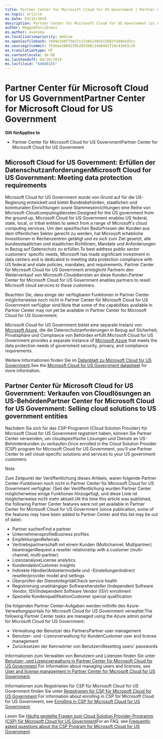 ```yaml
---
title: Partner Center für Microsoft Cloud for US Government | Partner Center für Microsoft Cloud for US Government
ms.topic: article
ms.date: 03/15/2019
description: Partner Center für Microsoft Cloud for US Government ist das Unternehmensportal für Microsoft-Partner, die Microsoft-Cloudlösungen für Kunden anbieten möchten, die mit Regierungsbehörden in den USA arbeiten.
author: MaggiePucciEvans
ms.author: evansma
ms.localizationpriority: medium
ms.openlocfilehash: c689e1b8f76b27c27a9e1d94315082fa98ebd3cc
ms.sourcegitcommit: f916aa2884239b205398c24d04d1f1dc41b63c2b
ms.translationtype: HT
ms.contentlocale: de-DE
ms.lasthandoff: 04/28/2019
ms.locfileid: "64668155"
---
```

# <a name="partner-center-for-microsoft-cloud-for-us-government"></a><span data-ttu-id="234a4-103">Partner Center für Microsoft Cloud for US Government</span><span class="sxs-lookup"><span data-stu-id="234a4-103">Partner Center for Microsoft Cloud for US Government</span></span>

<span data-ttu-id="234a4-104">**Gilt für**</span><span class="sxs-lookup"><span data-stu-id="234a4-104">**Applies to**</span></span>

-  <span data-ttu-id="234a4-105">Partner Center für Microsoft Cloud for US Government</span><span class="sxs-lookup"><span data-stu-id="234a4-105">Partner Center for Microsoft Cloud for US Government</span></span>

## <a name="microsoft-cloud-for-us-government-meeting-data-protection-requirements"></a><span data-ttu-id="234a4-106">Microsoft Cloud for US Government: Erfüllen der Datenschutzanforderungen</span><span class="sxs-lookup"><span data-stu-id="234a4-106">Microsoft Cloud for US Government: Meeting data protection requirements</span></span> 

<span data-ttu-id="234a4-107">Microsoft Cloud for US Government wurde von Grund auf für die US-Regierung entwickelt und bietet Bundesbehörden, staatlichen und kommunalen Einrichtungen sowie Stammeseinrichtungen eine Reihe von Microsoft-Cloudcomputingdiensten.</span><span class="sxs-lookup"><span data-stu-id="234a4-107">Designed for the US government from the ground up, Microsoft Cloud for US Government enables US federal, state, local, or tribal entities to select from a range of Microsoft's cloud computing services.</span></span> <span data-ttu-id="234a4-108">Um den spezifischen Bedürfnissen der Kunden aus dem öffentlichen Sektor gerecht zu werden, hat Microsoft erhebliche Investitionen in Rechenzentren getätigt und es sich zum Ziel gesetzt, alle bundesstaatlichen und staatlichen Richtlinien, Mandate und Anforderungen in Bezug auf Datenschutz zu erfüllen.</span><span class="sxs-lookup"><span data-stu-id="234a4-108">To best address public sector customers’ specific needs, Microsoft has made significant investment in data centers and is dedicated to meeting data protection compliance with US federal and state policies, mandates, and requirements.</span></span> <span data-ttu-id="234a4-109">Partner Center für Microsoft Cloud for US Government ermöglicht Partnern den Weiterverkauf von Microsoft-Clouddiensten an diese Kunden.</span><span class="sxs-lookup"><span data-stu-id="234a4-109">Partner Center for Microsoft Cloud for US Government enables partners to resell Microsoft cloud services to these customers.</span></span>

<span data-ttu-id="234a4-110">Beachten Sie, dass einige der verfügbaren Funktionen in Partner Center möglicherweise noch nicht in Partner Center für Microsoft Cloud for US Government verfügbar sind.</span><span class="sxs-lookup"><span data-stu-id="234a4-110">Note that some of the capabilities available in Partner Center may not yet be available in Partner Center for Microsoft Cloud for US Government.</span></span>

<span data-ttu-id="234a4-111">Microsoft Cloud for US Government bietet eine separate Instanz von [Microsoft Azure](https://azure.microsoft.com/en-us/overview/clouds/government/), die die Datenschutzanforderungen in Bezug auf Sicherheit, Privatsphäre und Compliance von Behörden erfüllt.</span><span class="sxs-lookup"><span data-stu-id="234a4-111">Microsoft Cloud for US Government provides a separate instance of [Microsoft Azure](https://azure.microsoft.com/en-us/overview/clouds/government/) that meets the data protection needs of government security, privacy, and compliance requirements.</span></span> 

<span data-ttu-id="234a4-112">Weitere Informationen finden Sie im [Datenblatt zu Microsoft Cloud for US Government](https://download.microsoft.com/download/C/9/C/C9CA3002-DFC4-4ADA-841F-DF42AEC042FB/Microsoft_Azure_Government_Datasheet_EN_US.PDF).</span><span class="sxs-lookup"><span data-stu-id="234a4-112">See the [Microsoft Cloud for US Government datasheet](https://download.microsoft.com/download/C/9/C/C9CA3002-DFC4-4ADA-841F-DF42AEC042FB/Microsoft_Azure_Government_Datasheet_EN_US.PDF) for more information.</span></span>

## <a name="partner-center-for-microsoft-cloud-for-us-government-selling-cloud-solutions-to-us-government-entities"></a><span data-ttu-id="234a4-113">Partner Center für Microsoft Cloud for US Government: Verkaufen von Cloudlösungen an US-Behörden</span><span class="sxs-lookup"><span data-stu-id="234a4-113">Partner Center for Microsoft Cloud for US Government: Selling cloud solutions to US government entities</span></span>

<span data-ttu-id="234a4-114">Nachdem Sie sich für das CSP-Programm (Cloud Solution Provider) für Microsoft Cloud for US Government registriert haben, können Sie Partner Center verwenden, um cloudspezifische Lösungen und Dienste an US-Behördenkunden zu verkaufen.</span><span class="sxs-lookup"><span data-stu-id="234a4-114">Once enrolled in the Cloud Solution Provider (CSP) program for Microsoft Cloud for US Government, you'll use Partner Center to sell cloud-specific solutions and services to your US government customers.</span></span> 

> [!NOTE]  
> <span data-ttu-id="234a4-115">Zum Zeitpunkt der Veröffentlichung dieses Artikels, waren folgende Partner Center-Funktionen noch nicht in Partner Center für Microsoft Cloud for US Government verfügbar. (Seit der Veröffentlichung wurden Partner Center möglicherweise einige Funktionen hinzugefügt, und diese Liste ist möglicherweise nicht mehr aktuell.)</span><span class="sxs-lookup"><span data-stu-id="234a4-115">At the time this article was published, the following Partner Center features were not yet available in Partner Center for Microsoft Cloud for US Government (since publication, some of the features may have been added to Partner Center and this list may be out of date):</span></span>

- <span data-ttu-id="234a4-116">Partner suchen</span><span class="sxs-lookup"><span data-stu-id="234a4-116">Find a partner</span></span>
- <span data-ttu-id="234a4-117">Unternehmensprofile</span><span class="sxs-lookup"><span data-stu-id="234a4-117">Business profiles</span></span>
- <span data-ttu-id="234a4-118">Empfehlungen</span><span class="sxs-lookup"><span data-stu-id="234a4-118">Referrals</span></span>
- <span data-ttu-id="234a4-119">Vertriebspartnerschaft mit einem Kunden (Multichannel, Multipartner) beantragen</span><span class="sxs-lookup"><span data-stu-id="234a4-119">Request a reseller relationship with a customer (multi-channel, multi-partner)</span></span>
- <span data-ttu-id="234a4-120">Lizenzanalyse</span><span class="sxs-lookup"><span data-stu-id="234a4-120">License analytics</span></span>
- <span data-ttu-id="234a4-121">Kundendaten</span><span class="sxs-lookup"><span data-stu-id="234a4-121">Customer insights</span></span>
- <span data-ttu-id="234a4-122">Indirekte Händler/Anbietermodelle und -Einstellungen</span><span class="sxs-lookup"><span data-stu-id="234a4-122">Indirect reseller/provider model and settings</span></span>
- <span data-ttu-id="234a4-123">Überprüfen der Dienstintegrität</span><span class="sxs-lookup"><span data-stu-id="234a4-123">Check service health</span></span>
- <span data-ttu-id="234a4-124">Registrierung unabhängiger Softwarehersteller (Independent Software Vendor, ISV)</span><span class="sxs-lookup"><span data-stu-id="234a4-124">Independent Software Vendor (ISV) enrollment</span></span>
- <span data-ttu-id="234a4-125">Spezielle Kundenqualifikation</span><span class="sxs-lookup"><span data-stu-id="234a4-125">Customer special qualification</span></span>

<span data-ttu-id="234a4-126">Die folgenden Partner Center-Aufgaben werden mithilfe des Azure-Verwaltungsportals für Microsoft Cloud for US Government verwaltet:</span><span class="sxs-lookup"><span data-stu-id="234a4-126">The following Partner Center tasks are managed using the Azure admin portal for Microsoft Cloud for US Government:</span></span> 

-   <span data-ttu-id="234a4-127">Verwaltung der Benutzer des Partners</span><span class="sxs-lookup"><span data-stu-id="234a4-127">Partner user management</span></span>
-   <span data-ttu-id="234a4-128">Benutzer- und -Lizenzverwaltung für Kunden</span><span class="sxs-lookup"><span data-stu-id="234a4-128">Customer user and license management</span></span>
-   <span data-ttu-id="234a4-129">Zurücksetzen der Kennwörter von Benutzern</span><span class="sxs-lookup"><span data-stu-id="234a4-129">Resetting users' passwords</span></span>

<span data-ttu-id="234a4-130">Informationen zum Verwalten von Benutzern und Lizenzen finden Sie unter [Benutzer- und Lizenzverwaltung in Partner Center für Microsoft Cloud for US Government](user-management-in-partner-center-for-microsoft-us-govt-cloud.md).</span><span class="sxs-lookup"><span data-stu-id="234a4-130">For information about managing users and licenses, see [User and license management in Partner Center for Microsoft Cloud for US Government](user-management-in-partner-center-for-microsoft-us-govt-cloud.md).</span></span>

<span data-ttu-id="234a4-131">Informationen zum Registrieren für CSP für Microsoft Cloud for US Government finden Sie unter [Registrieren für CSP für Microsoft Cloud for US Government](enroll-in-csp-for-microsoft-us-govt-cloud.md).</span><span class="sxs-lookup"><span data-stu-id="234a4-131">For information about enrolling in CSP for Microsoft Cloud for US Government, see [Enrolling in CSP for Microsoft Cloud for US Government](enroll-in-csp-for-microsoft-us-govt-cloud.md).</span></span>

<span data-ttu-id="234a4-132">Lesen Sie [Häufig gestellte Fragen zum Cloud Solution Provider-Programm (CSP) für Microsoft Cloud for US Government](faq-for-us-govt-cloud.md)</span><span class="sxs-lookup"><span data-stu-id="234a4-132">For an FAQ, see [Frequently asked questions about the CSP Program for Microsoft Cloud for US Government](faq-for-us-govt-cloud.md).</span></span>